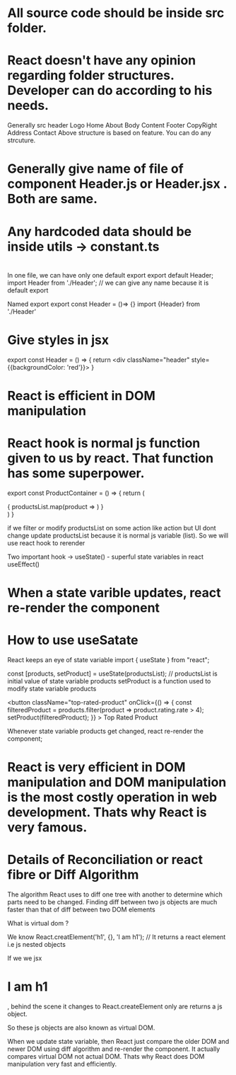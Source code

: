 # All source code should be inside src folder.

# React doesn't have any opinion regarding folder structures. Developer can do according to his needs.
Generally
    src 
        header
            Logo
            Home
            About
        Body
            Content
        Footer
            CopyRight
            Address
            Contact
    Above structure is based on feature. You can do any strcuture.

# Generally give name of file of component Header.js or Header.jsx . Both are same.

# Any hardcoded data should be inside utils -> constant.ts

# 
In one file, we can have only one default export
export default Header;
import Header from './Header';   // we can give any name because it is default export


Named export
export const Header = ()=> {}
import {Header} from './Header'


# Give styles in jsx
export const Header = () => {
    return <div className="header" style={{backgroundColor: 'red'}}>
        <Logo></Logo>
        <Navbar></Navbar>
    </div>
}

# React is efficient in DOM manipulation

# React hook is normal js function given to us by react. That function has some superpower.

export const ProductContainer = () => {
    return (
        <div className="body">
            <Filter></Filter>
            <div className="products-list">
                {
                    productsList.map(product => <Product  key={product.id} productData={product}/>)
                }
            </div>
        </div>
    )
}

if we filter or modify productsList on some action like action but UI dont change update productsList because it is normal js variable (list). So we will use react hook to rerender

Two important hook -> 
useState()  - superful state variables in react
useEffect()

# When a state varible updates, react re-render the component

# How to use useSatate
React keeps an eye of state variable 
import { useState } from "react";

const [products, setProduct] = useState(productsList); // productsList is initial value of state variable products
setProduct is a function used to modify state variable products

 <button className="top-rated-product"
        onClick={() => {
            const filteredProduct = products.filter(product => product.rating.rate > 4);
              setProduct(filteredProduct);
            }}
    >
    Top Rated Product
    </button>

Whenever state variable products get changed, react re-render the component;

# React is very efficient in DOM manipulation and DOM manipulation is the most costly operation in web development. Thats why React is very famous.

# Details of Reconciliation or react fibre or Diff Algorithm
The algorithm React uses to diff one tree with another to determine which parts need to be changed.
Finding diff between two js objects are much faster than that of diff between two DOM elements

What is virtual dom ?

We know
React.creatElement('h1', {}, 'I am h1'); // It returns a react element i.e js nested objects

If we we jsx <h1>I am h1 </h1>, behind the scene it changes to React.createElement only are returns a js object.

So these js objects are also known as virtual DOM.

When we update state variable, then React just compare the older DOM and newer DOM using diff algorithm and re-render the component. It actually compares virtual DOM not actual DOM. Thats why React does DOM manipulation very fast and efficiently.












